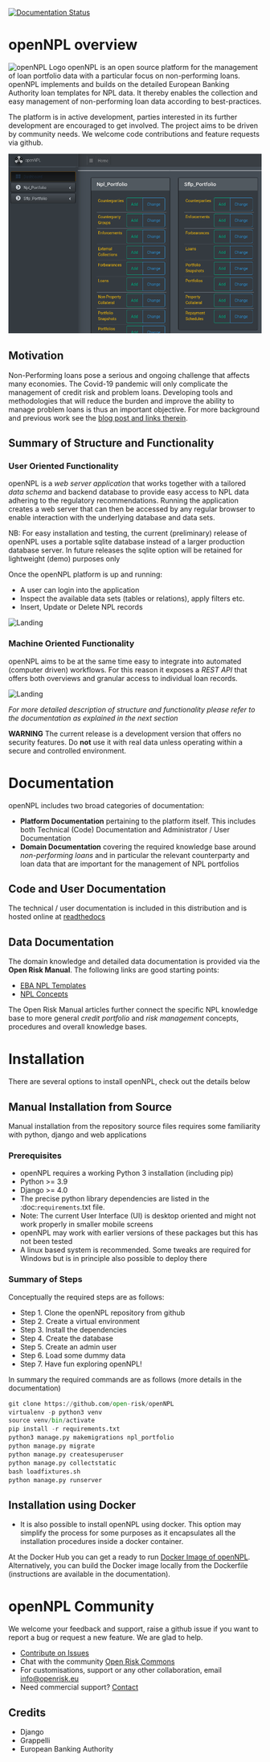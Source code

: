 [![Documentation Status](https://readthedocs.org/projects/opennpl/badge/?version=latest)](https://opennpl.readthedocs.io/en/latest/?badge=latest)

# openNPL overview
![openNPL Logo](/docs/source/opennpl-logo.png) openNPL is an open source platform for the management of loan portfolio data with a particular focus on non-performing loans. openNPL implements and builds on the detailed European Banking Authority loan templates for NPL data. It thereby enables the collection and easy management of non-performing loan data according to best-practices. 

The platform is in active development, parties interested in its further development are encouraged to get involved. The project aims to be driven by community needs. We welcome code contributions and feature requests via github.

![Landing](/docs/source/screenshots/landing.png)


## Motivation
Non-Performing loans pose a serious and ongoing challenge that affects many economies. The Covid-19 pandemic will only complicate the management of credit risk and problem loans. Developing tools and methodologies that will reduce the burden and improve the ability to manage problem loans is thus an important objective. For more background and previous work see the [blog post and links therein](https://www.openriskmanagement.com/opennpl-open-source-npl-platform-first-release/).

## Summary of Structure and Functionality

### User Oriented Functionality
openNPL is a *web server application* that works together with a tailored *data schema* and backend database to provide easy access to NPL data adhering to the regulatory recommendations. Running the application creates a web server that can then be accessed by any regular browser to enable interaction with the underlying database and data sets. 

NB: For easy installation and testing, the current (preliminary) release of openNPL uses a portable sqlite database instead of a larger production database server. In future releases the sqlite option will be retained for lightweight (demo) purposes only  

Once the openNPL platform is up and running:

* A user can login into the application
* Inspect the available data sets (tables or relations), apply filters etc.
* Insert, Update or Delete NPL records

![Landing](/docs/source/screenshots/filter.png)

### Machine Oriented Functionality
openNPL aims to be at the same time easy to integrate into automated (computer driven) workflows. For this reason it exposes a *REST API* that offers both overviews and granular access to individual loan records.

![Landing](/docs/source/API.png)

*For more detailed description of structure and functionality please refer to the documentation as explained in the next section* 

**WARNING**
The current release is a development version that offers no security features. Do **not** use it with real data unless operating within a secure and controlled environment.

# Documentation
openNPL includes two broad categories of documentation:
* **Platform Documentation** pertaining to the platform itself. This includes both Technical (Code) Documentation
 and Administrator / User Documentation
* **Domain Documentation** covering the required knowledge base around *non-performing loans* and in 
particular the relevant counterparty and loan data that are important for the management of NPL portfolios

## Code and User Documentation
The technical / user documentation is included in this distribution and is hosted online at [readthedocs](http://opennpl.readthedocs.io) 

## Data Documentation
The domain knowledge and detailed data documentation is provided via the **Open Risk Manual**. The following links are good starting points:

* [EBA NPL Templates](https://www.openriskmanual.org/wiki/EBA_NPL_Template)
* [NPL Concepts](https://www.openriskmanual.org/wiki/Category:NPL)

The Open Risk Manual articles further connect the specific NPL knowledge base to more general *credit portfolio* and *risk management* concepts, procedures and overall knowledge bases.

# Installation 
There are several options to install openNPL, check out the details below

## Manual Installation from Source 
Manual installation from the repository source files requires some familiarity with python, django and web applications

### Prerequisites
- openNPL requires a working Python 3 installation (including pip)
- Python >= 3.9
- Django >= 4.0
- The precise python library dependencies are listed in the :doc:`requirements`.txt file.
- Note: The current User Interface (UI) is desktop oriented and might not work properly in smaller mobile screens
- openNPL may work with earlier versions of these packages but this has not been tested
- A linux based system is recommended. Some tweaks are required for Windows but is in principle also possible to deploy there

### Summary of Steps
Conceptually the required steps are as follows:
* Step 1. Clone the openNPL repository from github
* Step 2. Create a virtual environment
* Step 3. Install the dependencies
* Step 4. Create the database
* Step 5. Create an admin user
* Step 6. Load some dummy data
* Step 7. Have fun exploring openNPL!

In summary the required commands are as follows (more details in the documentation)
``` python
git clone https://github.com/open-risk/openNPL
virtualenv -p python3 venv
source venv/bin/activate
pip install -r requirements.txt
python3 manage.py makemigrations npl_portfolio
python manage.py migrate
python manage.py createsuperuser
python manage.py collectstatic
bash loadfixtures.sh
python manage.py runserver
```

## Installation using Docker

* It is also possible to install openNPL using docker. This option may simplify the process for some purposes as it encapsulates all the installation procedures inside a docker container. 
  
At the Docker Hub you can get a ready to run [Docker Image of openNPL](https://hub.docker.com/repository/docker/openrisk/opennpl_web). Alternatively, you can build the Docker image locally from the Dockerfile (instructions are available in the documentation).

# openNPL Community
We welcome your feedback and support, raise a github issue if you want to report a bug or request a new feature. We are glad to help.

- [Contribute on Issues](<https://github.com/open-risk/openNPL/issues>)
- Chat with the community [Open Risk Commons](<https://www.openriskcommons.org/c/open-source/opennpl/13>)
- For customisations, support or any other collaboration, email <info@openrisk.eu>
- Need commercial support? [Contact](https://www.openriskmanagement.com/contact/)

## Credits
* Django
* Grappelli
* European Banking Authority
